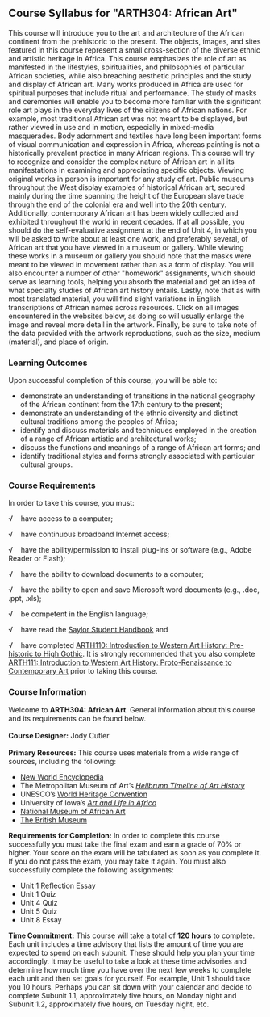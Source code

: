 Course Syllabus for "ARTH304: African Art"
------------------------------------------

This course will introduce you to the art and architecture of the
African continent from the prehistoric to the present. The objects,
images, and sites featured in this course represent a small
cross-section of the diverse ethnic and artistic heritage in Africa.
This course emphasizes the role of art as manifested in the lifestyles,
spiritualities, and philosophies of particular African societies, while
also breaching aesthetic principles and the study and display of African
art. Many works produced in Africa are used for spiritual purposes that
include ritual and performance. The study of masks and ceremonies will
enable you to become more familiar with the significant role art plays
in the everyday lives of the citizens of African nations. For example,
most traditional African art was not meant to be displayed, but rather
viewed in use and in motion, especially in mixed-media masquerades. Body
adornment and textiles have long been important forms of visual
communication and expression in Africa, whereas painting is not a
historically prevalent practice in many African regions. This course
will try to recognize and consider the complex nature of African art in
all its manifestations in examining and appreciating specific objects.
Viewing original works in person is important for any study of art.
Public museums throughout the West display examples of historical
African art, secured mainly during the time spanning the height of the
European slave trade through the end of the colonial era and well into
the 20th century. Additionally, contemporary African art has been widely
collected and exhibited throughout the world in recent decades. If at
all possible, you should do the self-evaluative assignment at the end of
Unit 4, in which you will be asked to write about at least one work, and
preferably several, of African art that you have viewed in a museum or
gallery. While viewing these works in a museum or gallery you should
note that the masks were meant to be viewed in movement rather than as a
form of display. You will also encounter a number of other "homework"
assignments, which should serve as learning tools, helping you absorb
the material and get an idea of what specialty studies of African art
history entails. Lastly, note that as with most translated material, you
will find slight variations in English transcriptions of African names
across resources. Click on all images encountered in the websites below,
as doing so will usually enlarge the image and reveal more detail in the
artwork. Finally, be sure to take note of the data provided with the
artwork reproductions, such as the size, medium (material), and place of
origin.

### Learning Outcomes

Upon successful completion of this course, you will be able to:  

-   demonstrate an understanding of transitions in the national
    geography of the African continent from the 17th century to the
    present;
-   demonstrate an understanding of the ethnic diversity and distinct
    cultural traditions among the peoples of Africa;
-   identify and discuss materials and techniques employed in the
    creation of a range of African artistic and architectural works;
-   discuss the functions and meanings of a range of African art forms;
    and
-   identify traditional styles and forms strongly associated with
    particular cultural groups.

### Course Requirements

In order to take this course, you must:  
  
 √    have access to a computer;  
  
 √    have continuous broadband Internet access;  
  
 √    have the ability/permission to install plug-ins or software (e.g.,
Adobe Reader or Flash);  
  
 √    have the ability to download documents to a computer;  
  
 √    have the ability to open and save Microsoft word documents (e.g.,
.doc, .ppt, .xls);  
  
 √    be competent in the English language;  
  
 √    have read the [Saylor Student
Handbook](http://www.saylor.org/site/wp-content/uploads/2012/05/Saylor-StudentHandbook.pdf) and  
  
 √    have completed [ARTH110: Introduction to Western Art History:
Pre-historic to High Gothic](http://www.saylor.org/courses/arth110/). It
is strongly recommended that you also complete [ARTH111: Introduction to
Western Art History: Proto-Renaissance to Contemporary
Art](http://www.saylor.org/courses/arth111/) prior to taking this
course.

### Course Information

Welcome to **ARTH304: African Art**. General information about this
course and its requirements can be found below.  
    
 **Course Designer:** Jody Cutler  
    
 **Primary Resources:** This course uses materials from a wide range of
sources, including the following: 

-   [New World
    Encyclopedia](http://www.newworldencyclopedia.org/entry/Info:Main_Page)
-   The Metropolitan Museum of Art’s *[Heilbrunn Timeline of Art
    History](http://www.metmuseum.org/toah/)*
-   UNESCO’s [World Heritage Convention](http://whc.unesco.org/)
-   University of Iowa’s *[Art and Life in
    Africa](http://www.uiowa.edu/~africart/)*
-   [National Museum of African Art](http://www.nmafa.si.edu/)
-   [The British Museum](http://www.britishmuseum.org/)

**Requirements for Completion:** In order to complete this course
successfully you must take the final exam and earn a grade of 70% or
higher. Your score on the exam will be tabulated as soon as you complete
it. If you do not pass the exam, you may take it again. You must also
successfully complete the following assignments:

-   Unit 1 Reflection Essay
-   Unit 1 Quiz
-   Unit 4 Quiz
-   Unit 5 Quiz
-   Unit 8 Essay

**Time Commitment:** This course will take a total of **120 hours** to
complete. Each unit includes a time advisory that lists the amount of
time you are expected to spend on each subunit. These should help you
plan your time accordingly. It may be useful to take a look at these
time advisories and determine how much time you have over the next few
weeks to complete each unit and then set goals for yourself. For
example, Unit 1 should take you 10 hours. Perhaps you can sit down with
your calendar and decide to complete Subunit 1.1, approximately five
hours, on Monday night and Subunit 1.2, approximately five hours, on
Tuesday night, etc.  
    

